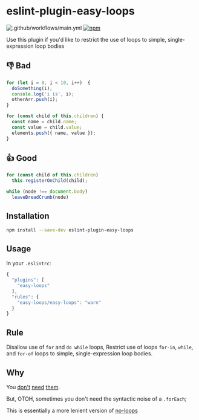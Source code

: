 # eslint-plugin-easy-loops

![.github/workflows/main.yml](https://github.com/bennypowers/eslint-plugin-easy-loops/workflows/.github/workflows/main.yml/badge.svg?branch=master)
[![npm](https://img.shields.io/npm/v/eslint-plugin-easy-loops.svg)](https://www.npmjs.com/package/eslint-plugin-easy-loops)

Use this plugin if you'd like to restrict the use of loops to simple, single-expression loop bodies

## 👎 Bad
```js
for (let i = 0, i < 10, i++)  {
  doSomething(i);
  console.log('i is', i);
  otherArr.push(i);
}

for (const child of this.children) {
  const name = child.name;
  const value = child.value;
  elements.push({ name, value });
}
```

## 👍 Good
```js
for (const child of this.children)
  this.registerOnChild(child);

while (node !== document.body)
  leaveBreadCrumb(node)
```

## Installation
```sh
npm install --save-dev eslint-plugin-easy-loops
```

## Usage
In your `.eslintrc`:

```javascript
{
  "plugins": [
    "easy-loops"
  ],
  "rules": {
    "easy-loops/easy-loops": "warn"
  }
}
```

## Rule
Disallow use of `for` and `do while` loops, Restrict use of loops `for-in`, `while`, and `for-of` loops to simple, single-expression loop bodies.

## Why
You [don't](http://www.codereadability.com/coding-without-loops/) [need](http://joelhooks.com/blog/2014/02/06/stop-writing-for-loops-start-using-underscorejs/) [them](http://www.sitepoint.com/quick-tip-stop-writing-loops-start-thinking-with-maps/).

But, OTOH, sometimes you don't need the syntactic noise of a `.forEach`;

This is essentially a more lenient version of [no-loops](https://npm.im/eslint-plugin-no-loops)
